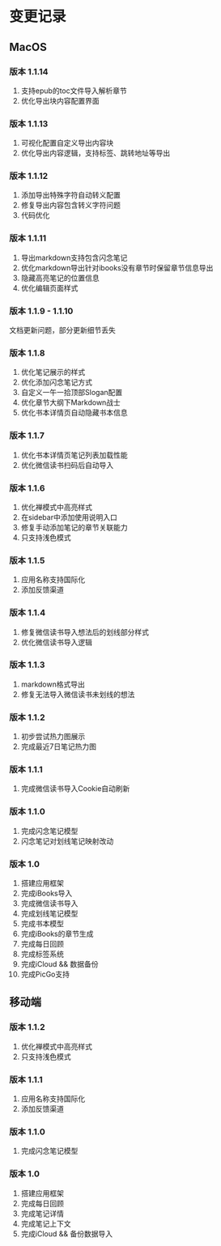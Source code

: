 # 变更记录

## MacOS

### 版本 1.1.14 <Badge type="tip" text="DEV" vertical="middle" />
1. 支持epub的toc文件导入解析章节
2. 优化导出块内容配置界面

### 版本 1.1.13 <Badge type="warning" text="2022/10/21" vertical="middle" /> <Badge type="danger" text="公测" vertical="middle" />
1. 可视化配置自定义导出内容块
2. 优化导出内容逻辑，支持标签、跳转地址等导出

### 版本 1.1.12 <Badge type="tip" text="2022/10/20" vertical="middle" />
1. 添加导出特殊字符自动转义配置
2. 修复导出内容包含转义字符问题
3. 代码优化

### 版本 1.1.11 <Badge type="tip" text="2022/10/18" vertical="middle" />
1. 导出markdown支持包含闪念笔记
2. 优化markdown导出针对ibooks没有章节时保留章节信息导出
3. 隐藏高亮笔记的位置信息
4. 优化编辑页面样式

### 版本 1.1.9 - 1.1.10
文档更新问题，部分更新细节丢失

### 版本 1.1.8
1. 优化笔记展示的样式
2. 优化添加闪念笔记方式
3. 自定义一午一拾顶部Slogan配置
4. 优化章节大纲下Markdown战士
5. 优化书本详情页自动隐藏书本信息

### 版本 1.1.7
1. 优化书本详情页笔记列表加载性能
2. 优化微信读书扫码后自动导入

### 版本 1.1.6
1. 优化禅模式中高亮样式
2. 在sidebar中添加使用说明入口
3. 修复手动添加笔记的章节关联能力
4. 只支持浅色模式

### 版本 1.1.5
1. 应用名称支持国际化
2. 添加反馈渠道

### 版本 1.1.4
1. 修复微信读书导入想法后的划线部分样式
2. 优化微信读书导入逻辑

### 版本 1.1.3
1. markdown格式导出
2. 修复无法导入微信读书未划线的想法

### 版本 1.1.2
1. 初步尝试热力图展示
2. 完成最近7日笔记热力图

### 版本 1.1.1
1. 完成微信读书导入Cookie自动刷新

### 版本 1.1.0
1. 完成闪念笔记模型
2. 闪念笔记对划线笔记映射改动

### 版本 1.0 
1. 搭建应用框架
2. 完成iBooks导入
3. 完成微信读书导入
4. 完成划线笔记模型
5. 完成书本模型
6. 完成iBooks的章节生成
7. 完成每日回顾
8. 完成标签系统
9. 完成iCloud && 数据备份
10. 完成PicGo支持


## 移动端

### 版本 1.1.2
1. 优化禅模式中高亮样式
2. 只支持浅色模式

### 版本 1.1.1
1. 应用名称支持国际化
2. 添加反馈渠道

### 版本 1.1.0
1. 完成闪念笔记模型

### 版本 1.0
1. 搭建应用框架
2. 完成每日回顾
3. 完成笔记详情
4. 完成笔记上下文
5. 完成iCloud && 备份数据导入
